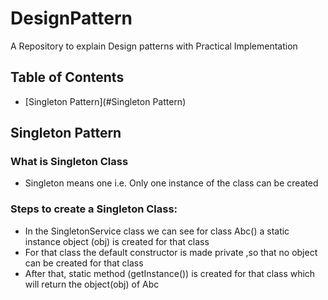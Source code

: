 # DesignPattern
A Repository to explain Design patterns with Practical Implementation

## Table of Contents
- [Singleton Pattern](#Singleton Pattern)


## Singleton Pattern

### What is Singleton Class
-   Singleton means one i.e. Only one instance of the class can be created

### Steps to create a Singleton Class: 
- In the SingletonService class we can see for class Abc() a static instance object (obj) is created for that class
- For that class the default constructor is made private ,so that no object can be created for that class
-  After that, static method (getInstance()) is created for that class which will return the object(obj) of Abc


